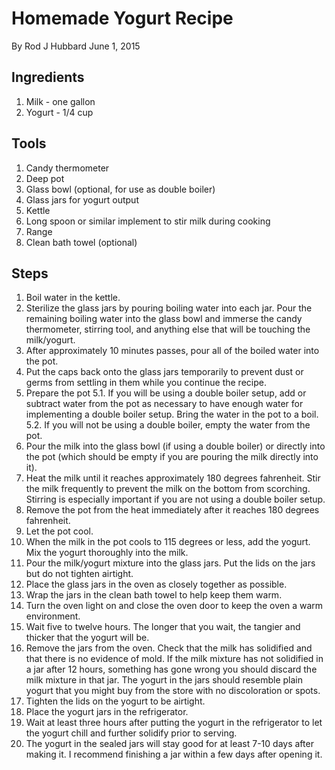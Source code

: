 Homemade Yogurt Recipe
=====================
By Rod J Hubbard
June 1, 2015

Ingredients
--------------
1. Milk - one gallon
2. Yogurt - 1/4 cup

Tools
-------------
1. Candy thermometer
2. Deep pot
3. Glass bowl (optional, for use as double boiler)
4. Glass jars for yogurt output
5. Kettle
6. Long spoon or similar implement to stir milk during cooking
7. Range
8. Clean bath towel (optional)

Steps
----------------
1. Boil water in the kettle.
2. Sterilize the glass jars by pouring boiling water into each jar. Pour the remaining boiling water into the glass bowl and immerse the candy thermometer, stirring tool, and anything else that will be touching the milk/yogurt.
3. After approximately 10 minutes passes, pour all of the boiled water into the pot.
4. Put the caps back onto the glass jars temporarily to prevent dust or germs from settling in them while you continue the recipe.
5. Prepare the pot
    5.1. If you will be using a double boiler setup, add or subtract water from the pot as necessary to have enough water for implementing a double boiler setup. Bring the water in the pot to a boil. 
    5.2. If you will not be using a double boiler, empty the water from the pot.
6. Pour the milk into the glass bowl (if using a double boiler) or directly into the pot (which should be empty if you are pouring the milk directly into it).
7. Heat the milk until it reaches approximately 180 degrees fahrenheit. Stir the milk frequently to prevent the milk on the bottom from scorching. Stirring is especially important if you are not using a double boiler setup.
8. Remove the pot from the heat immediately after it reaches 180 degrees fahrenheit.
9. Let the pot cool.
10. When the milk in the pot cools to 115 degrees or less, add the yogurt. Mix the yogurt thoroughly into the milk.
11. Pour the milk/yogurt mixture into the glass jars. Put the lids on the jars but do not tighten airtight.
12. Place the glass jars in the oven as closely together as possible.
13. Wrap the jars in the clean bath towel to help keep them warm.
14. Turn the oven light on and close the oven door to keep the oven a warm environment.
15. Wait five to twelve hours. The longer that you wait, the tangier and thicker that the yogurt will be.
16. Remove the jars from the oven. Check that the milk has solidified and that there is no evidence of mold. If the milk mixture has not solidified in a jar after 12 hours, something has gone wrong you should discard the milk mixture in that jar. The yogurt in the jars should resemble plain yogurt that you might buy from the store with no discoloration or spots.
17. Tighten the lids on the yogurt to be airtight.
18. Place the yogurt jars in the refrigerator.
19. Wait at least three hours after putting the yogurt in the refrigerator to let the yogurt chill and further solidify prior to serving.
20. The yogurt in the sealed jars will stay good for at least 7-10 days after making it. I recommend finishing a jar within a few days after opening it.

